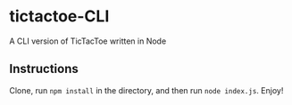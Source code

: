 # tictactoe-CLI
A CLI version of TicTacToe written in Node

## Instructions

Clone, run ```npm install``` in the directory, and then run ```node index.js```. Enjoy!
